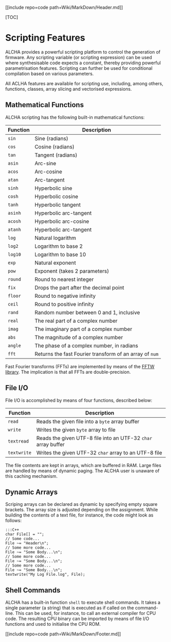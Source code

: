 [[include repo=code path=Wiki/MarkDown/Header.md]]

[TOC]

# Scripting Features
ALCHA provides a powerful scripting platform to control the generation of firmware.  Any scripting variable (or scripting expression) can be used where synthesisable code expects a constant, thereby providing powerful parametrisation features.  Scripting can further be used for conditional compilation based on various parameters.

All ACLHA features are available for scripting use, including, among others, functions, classes, array slicing and vectorised expressions.

## Mathematical Functions
ALCHA scripting has the following built-in mathematical functions:

Function | Description
-------- | -----------
`sin`    | Sine (radians)
`cos`    | Cosine (radians)
`tan`    | Tangent (radians)
`asin`   | Arc-sine
`acos`   | Arc-cosine
`atan`   | Arc-tangent
`sinh`   | Hyperbolic sine
`cosh`   | Hyperbolic cosine
`tanh`   | Hyperbolic tangent
`asinh`  | Hyperbolic arc-tangent
`acosh`  | Hyperbolic arc-cosine
`atanh`  | Hyperbolic arc-tangent
`log`    | Natural logarithm
`log2`   | Logarithm to base 2
`log10`  | Logarithm to base 10
`exp`    | Natural exponent
`pow`    | Exponent (takes 2 parameters)
`round`  | Round to nearest integer
`fix`    | Drops the part after the decimal point
`floor`  | Round to negative infinity
`ceil`   | Round to positive infinity
`rand`   | Random number between 0 and 1, inclusive
`real`   | The real part of a complex number
`imag`   | The imaginary part of a complex number
`abs`    | The magnitude of a complex number
`angle`  | The phase of a complex number, in radians
`fft`    | Returns the fast Fourier transform of an array of `num`

Fast Fourier transforms (FFTs) are implemented by means of the [FFTW library](http://www.fftw.org/).  The implication is that all FFTs are double-precision.

## File I/O
File I/O is accomplished by means of four functions, described below:

Function    | Description
--------    | -----------
`read`      | Reads the given file into a `byte` array buffer
`write`     | Writes the given `byte` array to file
`textread`  | Reads the given UTF-8 file into an UTF-32 `char` array buffer
`textwrite` | Writes the given UTF-32 `char` array to an UTF-8 file

The file contents are kept in arrays, which are buffered in RAM.  Large files are handled by means of dynamic paging.  The ALCHA user is unaware of this caching mechanism.

## Dynamic Arrays
Scriping arrays can be declared as dynamic by specifying empty square brackets.  The array size is adjusted depending on the assignment.  While building the contents of a text file, for instance, the code might look as follows:

    :::C++
    char File[] = "";
    // Some code...
    File ~= "Header\n";
    // Some more code...
    File ~= "Some Body...\n";
    // Some more code...
    File ~= "Some Body...\n";
    // Some more code...
    File ~= "Some Body...\n";
    textwrite("My Log File.log", File);

## Shell Commands
ALCHA has a built-in function `shell` to execute shell commands.  It takes a single parameter (a string) that is executed as if called on the command-line.  This can be used, for instance, to call an external compiler for CPU code.  The resulting CPU binary can be imported by means of file I/O functions and used to initialise the CPU ROM.

[[include repo=code path=Wiki/MarkDown/Footer.md]]

